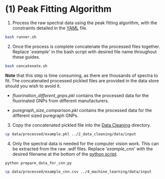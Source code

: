 # (1) Peak Fitting Algorithm

1. Process the raw spectral data using the peak fitting algorithm, with the constraints detailed in the [YAML](constraints/gnp_constraints.yaml) file.

```bash
bash runner.sh
```

2. Once the process is complete concatenate the processed files together. Replace '*example*' in the bash script with desired file name throughout these guides.

```bash
bash concatenate.sh
```

**Note** that this step is time consuming, as there are thousands of spectra to fit. The concatenated processed pickled files are provided in the data store should you wish to avoid it.

* *fluorination_different_gnps.pkl* contains the processed data for the fluorinated GNPs from different manufacturers.

* *puregraph_size_comparison.pkl* contains the processed data for the different sized puregraph GNPs.

3. Copy the concatenated pickled file into the [Data Cleaning](../2_data_cleaning) directory.

```bash
cp data/processed/example.pkl ../2_data_cleaning/data/input
```

4. Only the spectral data is needed for the computer vision work. This can be extracted from the raw .wdf files. Replace '*example_cnn*' with the desired filename at the bottom of the [python script](prepare_data_for_cnn.py).

```  bash
python prepare_data_for_cnn.py

cp data/processed/example_cnn.csv ../4_machine_learning/data/input
```